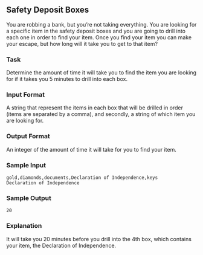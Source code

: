 ## Safety Deposit Boxes

You are robbing a bank, but you’re not taking everything. You are looking for a specific item in the safety deposit boxes and you are going to drill into each one in order to find your item. Once you find your item you can make your escape, but how long will it take you to get to that item?

### Task
Determine the amount of time it will take you to find the item you are looking for if it takes you 5 minutes to drill into each box.

### Input Format 
A string that represent the items in each box that will be drilled in order (items are separated by a comma), and secondly, a string of which item you are looking for.

### Output Format 
An integer of the amount of time it will take for you to find your item.

### Sample Input
```
gold,diamonds,documents,Declaration of Independence,keys
Declaration of Independence
```
### Sample Output 
```
20
```
### Explanation
It will take you 20 minutes before you drill into the 4th box, which contains your item, the Declaration of Independence.
